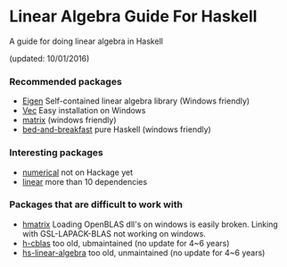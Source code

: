 # Linear Algebra Guide For Haskell
A guide for doing linear algebra in Haskell

(updated: 10/01/2016)

### Recommended packages
* [Eigen](https://hackage.haskell.org/package/eigen)
  Self-contained linear algebra library (Windows friendly)
* [Vec](https://github.com/sedillard/Vec)
  Easy installation on Windows
* [matrix](https://github.com/Daniel-Diaz/matrix)
  (windows friendly)
* [bed-and-breakfast](https://github.com/scravy/bed-and-breakfast)
  pure Haskell (windows friendly)

### Interesting packages
* [numerical](https://github.com/wellposed/numerical)
  not on Hackage yet
* [linear](https://github.com/ekmett/linear/blob/master/linear.cabal)
  more than 10 dependencies


### Packages that are difficult to work with
* [hmatrix](https://github.com/albertoruiz/hmatrix)
  Loading OpenBLAS dll's on windows is easily broken.
  Linking with GSL-LAPACK-BLAS not working on windows.
* [h-cblas](https://github.com/cartazio/hs-cblas)
  too old, ubmaintained (no update for 4~6 years)
* [hs-linear-algebra](https://github.com/patperry/hs-linear-algebra)
  too old, unmaintained (no update for 4~6 years)

